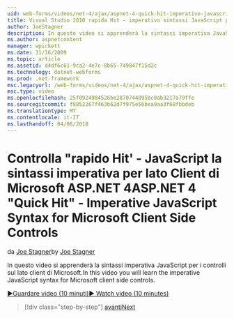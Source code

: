 ```yaml
---
uid: web-forms/videos/net-4/ajax/aspnet-4-quick-hit-imperative-javascript-syntax-for-microsoft-client-side-controls
title: Visual Studio 2010 rapida Hit - imperativo sintassi JavaScript per lato Client di Microsoft controlla | Documenti Microsoft
author: JoeStagner
description: In questo video si apprenderà la sintassi imperativa JavaScript per i controlli sul lato client di Microsoft.
ms.author: aspnetcontent
manager: wpickett
ms.date: 11/16/2009
ms.topic: article
ms.assetid: d4df6c61-9ca2-4e7c-8b65-749847f15d2c
ms.technology: dotnet-webforms
ms.prod: .net-framework
msc.legacyurl: /web-forms/videos/net-4/ajax/aspnet-4-quick-hit-imperative-javascript-syntax-for-microsoft-client-side-controls
msc.type: video
ms.openlocfilehash: 25f0924984526be2870744095bc0ab3217a79ffe
ms.sourcegitcommit: f8852267f463b62d7f975e56bea9aa3f68fbbdeb
ms.translationtype: MT
ms.contentlocale: it-IT
ms.lasthandoff: 04/06/2018
---
```

<a name="aspnet-4-quick-hit---imperative-javascript-syntax-for-microsoft-client-side-controls"></a><span data-ttu-id="3204e-103">Controlla "rapido Hit' - JavaScript la sintassi imperativa per lato Client di Microsoft ASP.NET 4</span><span class="sxs-lookup"><span data-stu-id="3204e-103">ASP.NET 4 "Quick Hit" - Imperative JavaScript Syntax for Microsoft Client Side Controls</span></span>
====================
<span data-ttu-id="3204e-104">da [Joe Stagner](https://github.com/JoeStagner)</span><span class="sxs-lookup"><span data-stu-id="3204e-104">by [Joe Stagner](https://github.com/JoeStagner)</span></span>

<span data-ttu-id="3204e-105">In questo video si apprenderà la sintassi imperativa JavaScript per i controlli sul lato client di Microsoft.</span><span class="sxs-lookup"><span data-stu-id="3204e-105">In this video you will learn the imperative JavaScript syntax for Microsoft client side controls.</span></span> 

[<span data-ttu-id="3204e-106">&#9654;Guardare video (10 minuti)</span><span class="sxs-lookup"><span data-stu-id="3204e-106">&#9654; Watch video (10 minutes)</span></span>](https://channel9.msdn.com/Blogs/ASP-NET-Site-Videos/aspnet-4-quick-hit-imperative-javascript-syntax-for-microsoft-client-side-controls)

> [!div class="step-by-step"]
> [<span data-ttu-id="3204e-107">avanti</span><span class="sxs-lookup"><span data-stu-id="3204e-107">Next</span></span>](aspnet-4-quick-hit-the-scriptloader.md)
